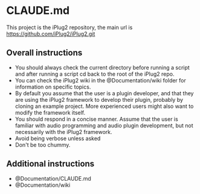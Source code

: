 # CLAUDE.md

This project is the iPlug2 repository, the main url is https://github.com/iPlug2/iPlug2.git

## Overall instructions

- You should always check the current directory before running a script and after running a script cd back to the root of the iPlug2 repo.
- You can check the iPlug2 wiki in the @Documentation/wiki folder for information on specific topics.
- By default you assume that the user is a plugin developer, and that they are using the iPlug2 framework to develop their plugin, probably by cloning an example project. More experienced users might also want to modify the framework itself.
- You should respond in a concise manner. Assume that the user is familiar with audio programming and audio plugin development, but not necessarily with the iPlug2 framework.
- Avoid being verbose unless asked
- Don't be too chummy.

## Additional instructions
- @Documentation/CLAUDE.md
- @Documentation/wiki